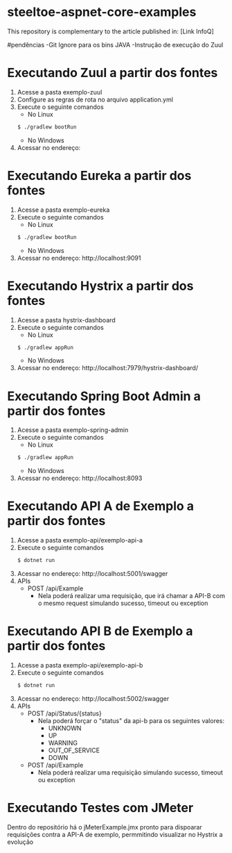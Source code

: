 # steeltoe-aspnet-core-examples
This repository is complementary to the article published in: [Link InfoQ]

#pendências
-Git Ignore para os bins JAVA
-Instrução de execução do Zuul


# Executando Zuul a partir dos fontes
1. Acesse a pasta exemplo-zuul
2. Configure as regras de rota no arquivo application.yml
3. Execute o seguinte comandos
   * No Linux
    ```bash
    $ ./gradlew bootRun
    ```
   * No Windows
4. Acessar no endereço:

# Executando Eureka a partir dos fontes
1. Acesse a pasta exemplo-eureka
2. Execute o seguinte comandos
   * No Linux
    ```bash
    $ ./gradlew bootRun
    ```
   * No Windows
4. Acessar no endereço: http://localhost:9091
   
# Executando Hystrix a partir dos fontes
1. Acesse a pasta hystrix-dashboard
2. Execute o seguinte comandos
   * No Linux
    ```bash
    $ ./gradlew appRun
    ```
   * No Windows 
3. Acessar no endereço: http://localhost:7979/hystrix-dashboard/

# Executando Spring Boot Admin a partir dos fontes
1. Acesse a pasta exemplo-spring-admin
2. Execute o seguinte comandos
   * No Linux
    ```bash
    $ ./gradlew appRun
    ```
   * No Windows
3. Acessar no endereço: http://localhost:8093

# Executando API A de Exemplo a partir dos fontes
1. Acesse a pasta exemplo-api/exemplo-api-a
2. Execute o seguinte comandos
   ```bash
   $ dotnet run
   ```
3. Acessar no endereço: http://localhost:5001/swagger
4. APIs
   * POST /api/Example
     * Nela poderá realizar uma requisição, que irá chamar a API-B com o mesmo request simulando sucesso, timeout ou exception

# Executando API B de Exemplo a partir dos fontes
1. Acesse a pasta exemplo-api/exemplo-api-b
2. Execute o seguinte comandos
   ```bash
   $ dotnet run
   ```
3. Acessar no endereço: http://localhost:5002/swagger
4. APIs
   * POST /api/Status/{status}
     * Nela poderá forçar o "status" da api-b para os seguintes valores:
       * UNKNOWN
       * UP
       * WARNING
       * OUT_OF_SERVICE
       * DOWN
   * POST /api/Example
     * Nela poderá realizar uma requisição simulando sucesso, timeout ou exception
  
# Executando Testes com JMeter
Dentro do repositório há o jMeterExample.jmx pronto para dispoarar requisições contra a API-A de exemplo, permmitindo visualizar no Hystrix a evolução

